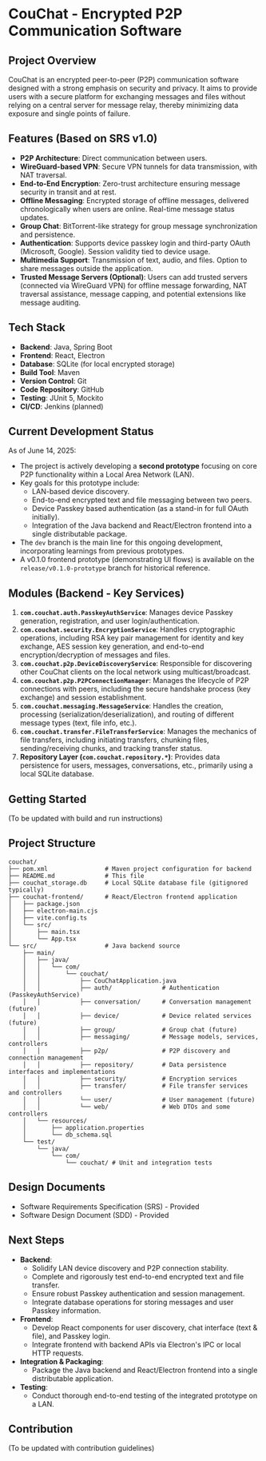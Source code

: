 # CouChat - Encrypted P2P Communication Software

## Project Overview

CouChat is an encrypted peer-to-peer (P2P) communication software designed with a strong emphasis on security and privacy. It aims to provide users with a secure platform for exchanging messages and files without relying on a central server for message relay, thereby minimizing data exposure and single points of failure.

## Features (Based on SRS v1.0)

- **P2P Architecture**: Direct communication between users.
- **WireGuard-based VPN**: Secure VPN tunnels for data transmission, with NAT traversal.
- **End-to-End Encryption**: Zero-trust architecture ensuring message security in transit and at rest.
- **Offline Messaging**: Encrypted storage of offline messages, delivered chronologically when users are online. Real-time message status updates.
- **Group Chat**: BitTorrent-like strategy for group message synchronization and persistence.
- **Authentication**: Supports device passkey login and third-party OAuth (Microsoft, Google). Session validity tied to device usage.
- **Multimedia Support**: Transmission of text, audio, and files. Option to share messages outside the application.
- **Trusted Message Servers (Optional)**: Users can add trusted servers (connected via WireGuard VPN) for offline message forwarding, NAT traversal assistance, message capping, and potential extensions like message auditing.

## Tech Stack

- **Backend**: Java, Spring Boot
- **Frontend**: React, Electron
- **Database**: SQLite (for local encrypted storage)
- **Build Tool**: Maven
- **Version Control**: Git
- **Code Repository**: GitHub
- **Testing**: JUnit 5, Mockito
- **CI/CD**: Jenkins (planned)

## Current Development Status

As of June 14, 2025:

*   The project is actively developing a **second prototype** focusing on core P2P functionality within a Local Area Network (LAN).
*   Key goals for this prototype include:
    *   LAN-based device discovery.
    *   End-to-end encrypted text and file messaging between two peers.
    *   Device Passkey based authentication (as a stand-in for full OAuth initially).
    *   Integration of the Java backend and React/Electron frontend into a single distributable package.
*   The `dev` branch is the main line for this ongoing development, incorporating learnings from previous prototypes.
*   A v0.1.0 frontend prototype (demonstrating UI flows) is available on the `release/v0.1.0-prototype` branch for historical reference.

## Modules (Backend - Key Services)

1.  **`com.couchat.auth.PasskeyAuthService`**: Manages device Passkey generation, registration, and user login/authentication.
2.  **`com.couchat.security.EncryptionService`**: Handles cryptographic operations, including RSA key pair management for identity and key exchange, AES session key generation, and end-to-end encryption/decryption of messages and files.
3.  **`com.couchat.p2p.DeviceDiscoveryService`**: Responsible for discovering other CouChat clients on the local network using multicast/broadcast.
4.  **`com.couchat.p2p.P2PConnectionManager`**: Manages the lifecycle of P2P connections with peers, including the secure handshake process (key exchange) and session establishment.
5.  **`com.couchat.messaging.MessageService`**: Handles the creation, processing (serialization/deserialization), and routing of different message types (text, file info, etc.).
6.  **`com.couchat.transfer.FileTransferService`**: Manages the mechanics of file transfers, including initiating transfers, chunking files, sending/receiving chunks, and tracking transfer status.
7.  **Repository Layer (`com.couchat.repository.*`)**: Provides data persistence for users, messages, conversations, etc., primarily using a local SQLite database.

## Getting Started

(To be updated with build and run instructions)

## Project Structure

```
couchat/
├── pom.xml                # Maven project configuration for backend
├── README.md              # This file
├── couchat_storage.db     # Local SQLite database file (gitignored typically)
├── couchat-frontend/      # React/Electron frontend application
│   ├── package.json
│   ├── electron-main.cjs
│   ├── vite.config.ts
│   └── src/
│       ├── main.tsx
│       └── App.tsx
└── src/                   # Java backend source
    ├── main/
    │   ├── java/
    │   │   └── com/
    │   │       └── couchat/
    │   │           ├── CouChatApplication.java
    │   │           ├── auth/              # Authentication (PasskeyAuthService)
    │   │           ├── conversation/      # Conversation management (future)
    │   │           ├── device/            # Device related services (future)
    │   │           ├── group/             # Group chat (future)
    │   │           ├── messaging/         # Message models, services, controllers
    │   │           ├── p2p/               # P2P discovery and connection management
    │   │           ├── repository/        # Data persistence interfaces and implementations
    │   │           ├── security/          # Encryption services
    │   │           ├── transfer/          # File transfer services and controllers
    │   │           └── user/              # User management (future)
    │   │           └── web/               # Web DTOs and some controllers
    │   └── resources/
    │       ├── application.properties
    │       └── db_schema.sql
    └── test/
        └── java/
            └── com/
                └── couchat/ # Unit and integration tests
```

## Design Documents

- Software Requirements Specification (SRS) - Provided
- Software Design Document (SDD) - Provided

## Next Steps

- **Backend**:
    - Solidify LAN device discovery and P2P connection stability.
    - Complete and rigorously test end-to-end encrypted text and file transfer.
    - Ensure robust Passkey authentication and session management.
    - Integrate database operations for storing messages and user Passkey information.
- **Frontend**:
    - Develop React components for user discovery, chat interface (text & file), and Passkey login.
    - Integrate frontend with backend APIs via Electron's IPC or local HTTP requests.
- **Integration & Packaging**:
    - Package the Java backend and React/Electron frontend into a single distributable application.
- **Testing**:
    - Conduct thorough end-to-end testing of the integrated prototype on a LAN.

## Contribution

(To be updated with contribution guidelines)
